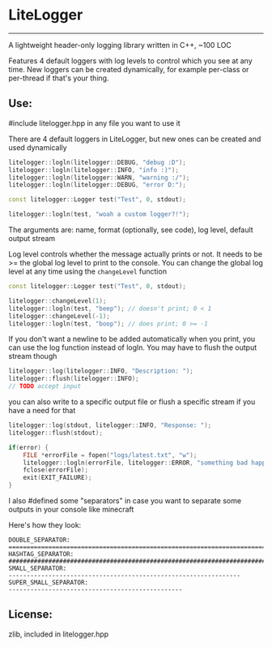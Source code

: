 # LiteLogger

<hr>

A lightweight header-only logging library written in C++, ~100 LOC

Features 4 default loggers with log levels to control which you see at any time. New loggers can be created dynamically, for example per-class or per-thread if that's your thing.

## Use:

#include litelogger.hpp in any file you want to use it

There are 4 default loggers in LiteLogger, but new ones can be created and used dynamically
```cpp
litelogger::logln(litelogger::DEBUG, "debug :D");
litelogger::logln(litelogger::INFO, "info :)");
litelogger::logln(litelogger::WARN, "warning :/");
litelogger::logln(litelogger::DEBUG, "error D:");

const litelogger::Logger test("Test", 0, stdout);

litelogger::logln(test, "woah a custom logger?!");
```
The arguments are: name, format (optionally, see code), log level, default output stream

Log level controls whether the message actually prints or not. It needs to be >= the global log level to print to the console. You can change the global log level at any time using the `changeLevel` function
```cpp
const litelogger::Logger test("Test", 0, stdout);

litelogger::changeLevel(1);
litelogger::logln(test, "beep"); // doesn't print; 0 < 1
litelogger::changeLevel(-1);
litelogger::logln(test, "boop"); // does print; 0 >= -1
```
If you don't want a newline to be added automatically when you print, you can use the log function instead of logln. You may have to flush the output stream though
```cpp
litelogger::log(litelogger::INFO, "Description: ");
litelogger::flush(litelogger::INFO);
// TODO accept input
```
you can also write to a specific output file or flush a specific stream if you have a need for that
```cpp
litelogger::log(stdout, litelogger::INFO, "Response: ");
litelogger::flush(stdout);

if(error) {
	FILE *errorFile = fopen("logs/latest.txt", "w");
	litelogger::logln(errorFile, litelogger::ERROR, "something bad happened");
	fclose(errorFile);
	exit(EXIT_FAILURE);
}
```
I also #defined some "separators" in case you want to separate some outputs in your console like minecraft

Here's how they look:
```
DOUBLE_SEPARATOR:
================================================================================
HASHTAG_SEPARATOR:
################################################################################
SMALL_SEPARATOR:
----------------------------------------------------------------
SUPER_SMALL_SEPARATOR:
------------------------------------------------
```

## License:

zlib, included in litelogger.hpp